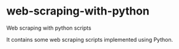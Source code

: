 # web-scraping-with-python
Web scraping with python scripts

It contains some web scraping scripts implemented using Python.
